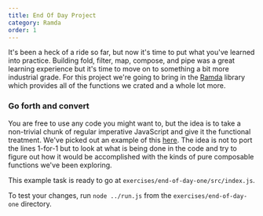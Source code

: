 ```yaml
---
title: End Of Day Project
category: Ramda
order: 1
---
```


It's been a heck of a ride so far, but now it's time to put what you've learned into practice. Building fold, filter, map, compose, and pipe was a great learning experience but it's time to move on to something a bit more industrial grade. For this project we're going to bring in the [Ramda](http://ramdajs.com/) library which provides all of the functions we crated and a whole lot more.

### Go forth and convert

You are free to use any code you might want to, but the idea is to take a non-trivial chunk of regular imperative JavaScript and give it the functional treatment. We've picked out an example of this [here](https://github.com/mzabriskie/axios/blob/master/lib/helpers/buildURL.js). The idea is not to port the lines 1-for-1 but to look at what is being done in the code and try to figure out how it would be accomplished with the kinds of pure composable functions we've been exploring.

This example task is ready to go at `exercises/end-of-day-one/src/index.js`.

To test your changes, run `node ../run.js` from the `exercises/end-of-day-one` directory.
